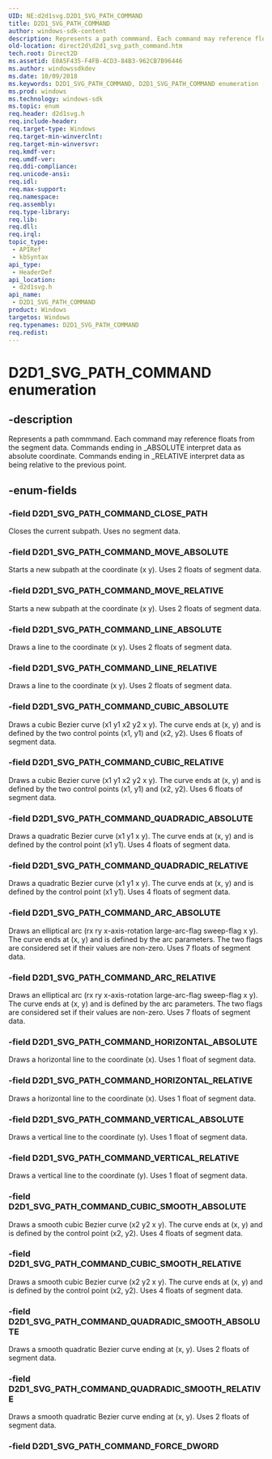 ```yaml
---
UID: NE:d2d1svg.D2D1_SVG_PATH_COMMAND
title: D2D1_SVG_PATH_COMMAND
author: windows-sdk-content
description: Represents a path commmand. Each command may reference floats from the segment data. Commands ending in _ABSOLUTE interpret data as absolute coordinate. Commands ending in _RELATIVE interpret data as being relative to the previous point.
old-location: direct2d\d2d1_svg_path_command.htm
tech.root: Direct2D
ms.assetid: E0A5F435-F4FB-4CD3-84B3-962CB7B96446
ms.author: windowssdkdev
ms.date: 10/09/2018
ms.keywords: D2D1_SVG_PATH_COMMAND, D2D1_SVG_PATH_COMMAND enumeration [Direct2D], D2D1_SVG_PATH_COMMAND_ARC_ABSOLUTE, D2D1_SVG_PATH_COMMAND_ARC_RELATIVE, D2D1_SVG_PATH_COMMAND_CLOSE_PATH, D2D1_SVG_PATH_COMMAND_CUBIC_ABSOLUTE, D2D1_SVG_PATH_COMMAND_CUBIC_RELATIVE, D2D1_SVG_PATH_COMMAND_CUBIC_SMOOTH_ABSOLUTE, D2D1_SVG_PATH_COMMAND_CUBIC_SMOOTH_RELATIVE, D2D1_SVG_PATH_COMMAND_FORCE_DWORD, D2D1_SVG_PATH_COMMAND_HORIZONTAL_ABSOLUTE, D2D1_SVG_PATH_COMMAND_HORIZONTAL_RELATIVE, D2D1_SVG_PATH_COMMAND_LINE_ABSOLUTE, D2D1_SVG_PATH_COMMAND_LINE_RELATIVE, D2D1_SVG_PATH_COMMAND_MOVE_ABSOLUTE, D2D1_SVG_PATH_COMMAND_MOVE_RELATIVE, D2D1_SVG_PATH_COMMAND_QUADRADIC_ABSOLUTE, D2D1_SVG_PATH_COMMAND_QUADRADIC_RELATIVE, D2D1_SVG_PATH_COMMAND_QUADRADIC_SMOOTH_ABSOLUTE, D2D1_SVG_PATH_COMMAND_QUADRADIC_SMOOTH_RELATIVE, D2D1_SVG_PATH_COMMAND_VERTICAL_ABSOLUTE, D2D1_SVG_PATH_COMMAND_VERTICAL_RELATIVE, d2d1svg/D2D1_SVG_PATH_COMMAND, d2d1svg/D2D1_SVG_PATH_COMMAND_ARC_ABSOLUTE, d2d1svg/D2D1_SVG_PATH_COMMAND_ARC_RELATIVE, d2d1svg/D2D1_SVG_PATH_COMMAND_CLOSE_PATH, d2d1svg/D2D1_SVG_PATH_COMMAND_CUBIC_ABSOLUTE, d2d1svg/D2D1_SVG_PATH_COMMAND_CUBIC_RELATIVE, d2d1svg/D2D1_SVG_PATH_COMMAND_CUBIC_SMOOTH_ABSOLUTE, d2d1svg/D2D1_SVG_PATH_COMMAND_CUBIC_SMOOTH_RELATIVE, d2d1svg/D2D1_SVG_PATH_COMMAND_FORCE_DWORD, d2d1svg/D2D1_SVG_PATH_COMMAND_HORIZONTAL_ABSOLUTE, d2d1svg/D2D1_SVG_PATH_COMMAND_HORIZONTAL_RELATIVE, d2d1svg/D2D1_SVG_PATH_COMMAND_LINE_ABSOLUTE, d2d1svg/D2D1_SVG_PATH_COMMAND_LINE_RELATIVE, d2d1svg/D2D1_SVG_PATH_COMMAND_MOVE_ABSOLUTE, d2d1svg/D2D1_SVG_PATH_COMMAND_MOVE_RELATIVE, d2d1svg/D2D1_SVG_PATH_COMMAND_QUADRADIC_ABSOLUTE, d2d1svg/D2D1_SVG_PATH_COMMAND_QUADRADIC_RELATIVE, d2d1svg/D2D1_SVG_PATH_COMMAND_QUADRADIC_SMOOTH_ABSOLUTE, d2d1svg/D2D1_SVG_PATH_COMMAND_QUADRADIC_SMOOTH_RELATIVE, d2d1svg/D2D1_SVG_PATH_COMMAND_VERTICAL_ABSOLUTE, d2d1svg/D2D1_SVG_PATH_COMMAND_VERTICAL_RELATIVE, direct2d.d2d1_svg_path_command
ms.prod: windows
ms.technology: windows-sdk
ms.topic: enum
req.header: d2d1svg.h
req.include-header: 
req.target-type: Windows
req.target-min-winverclnt: 
req.target-min-winversvr: 
req.kmdf-ver: 
req.umdf-ver: 
req.ddi-compliance: 
req.unicode-ansi: 
req.idl: 
req.max-support: 
req.namespace: 
req.assembly: 
req.type-library: 
req.lib: 
req.dll: 
req.irql: 
topic_type:
 - APIRef
 - kbSyntax
api_type:
 - HeaderDef
api_location:
 - d2d1svg.h
api_name:
 - D2D1_SVG_PATH_COMMAND
product: Windows
targetos: Windows
req.typenames: D2D1_SVG_PATH_COMMAND
req.redist: 
---
```


# D2D1_SVG_PATH_COMMAND enumeration


## -description


Represents a path commmand. Each command may reference floats from the segment data. Commands ending in _ABSOLUTE interpret data as absolute coordinate.
        Commands ending in _RELATIVE interpret data as being relative to the previous point.


## -enum-fields




### -field D2D1_SVG_PATH_COMMAND_CLOSE_PATH

Closes the current subpath. Uses no segment data.


### -field D2D1_SVG_PATH_COMMAND_MOVE_ABSOLUTE

Starts a new subpath at the coordinate (x y). Uses 2 floats of segment data.


### -field D2D1_SVG_PATH_COMMAND_MOVE_RELATIVE

Starts a new subpath at the coordinate (x y). Uses 2 floats of segment data.


### -field D2D1_SVG_PATH_COMMAND_LINE_ABSOLUTE

Draws a line to the coordinate (x y). Uses 2 floats of segment data.


### -field D2D1_SVG_PATH_COMMAND_LINE_RELATIVE

Draws a line to the coordinate (x y). Uses 2 floats of segment data.


### -field D2D1_SVG_PATH_COMMAND_CUBIC_ABSOLUTE

Draws a cubic Bezier curve (x1 y1 x2 y2 x y). The curve ends at (x, y) and is defined by the two control points (x1, y1) and (x2, y2). Uses 6 floats of segment data.


### -field D2D1_SVG_PATH_COMMAND_CUBIC_RELATIVE

Draws a cubic Bezier curve (x1 y1 x2 y2 x y). The curve ends at (x, y) and is defined by the two control points (x1, y1) and (x2, y2). Uses 6 floats of segment data.


### -field D2D1_SVG_PATH_COMMAND_QUADRADIC_ABSOLUTE

Draws a quadratic Bezier curve (x1 y1 x y). The curve ends at (x, y) and is defined by the control point (x1 y1). Uses 4 floats of segment data.


### -field D2D1_SVG_PATH_COMMAND_QUADRADIC_RELATIVE

Draws a quadratic Bezier curve (x1 y1 x y). The curve ends at (x, y) and is defined by the control point (x1 y1). Uses 4 floats of segment data.


### -field D2D1_SVG_PATH_COMMAND_ARC_ABSOLUTE

Draws an elliptical arc (rx ry x-axis-rotation large-arc-flag sweep-flag x y). The curve ends at (x, y) and is defined by the arc parameters. The two flags are
          considered set if their values are non-zero. Uses 7 floats of segment data.


### -field D2D1_SVG_PATH_COMMAND_ARC_RELATIVE

Draws an elliptical arc (rx ry x-axis-rotation large-arc-flag sweep-flag x y). The curve ends at (x, y) and is defined by the arc parameters. The two flags are
          considered set if their values are non-zero. Uses 7 floats of segment data.


### -field D2D1_SVG_PATH_COMMAND_HORIZONTAL_ABSOLUTE

Draws a horizontal line to the coordinate (x). Uses 1 float of segment data.


### -field D2D1_SVG_PATH_COMMAND_HORIZONTAL_RELATIVE

Draws a horizontal line to the coordinate (x). Uses 1 float of segment data.


### -field D2D1_SVG_PATH_COMMAND_VERTICAL_ABSOLUTE

Draws a vertical line to the coordinate (y). Uses 1 float of segment data.


### -field D2D1_SVG_PATH_COMMAND_VERTICAL_RELATIVE

Draws a vertical line to the coordinate (y). Uses 1 float of segment data.


### -field D2D1_SVG_PATH_COMMAND_CUBIC_SMOOTH_ABSOLUTE

Draws a smooth cubic Bezier curve (x2 y2 x y). The curve ends at (x, y) and is defined by the control point (x2, y2). Uses 4 floats of segment data.


### -field D2D1_SVG_PATH_COMMAND_CUBIC_SMOOTH_RELATIVE

Draws a smooth cubic Bezier curve (x2 y2 x y). The curve ends at (x, y) and is defined by the control point (x2, y2). Uses 4 floats of segment data.


### -field D2D1_SVG_PATH_COMMAND_QUADRADIC_SMOOTH_ABSOLUTE

Draws a smooth quadratic Bezier curve ending at (x, y). Uses 2 floats of segment data.


### -field D2D1_SVG_PATH_COMMAND_QUADRADIC_SMOOTH_RELATIVE

Draws a smooth quadratic Bezier curve ending at (x, y). Uses 2 floats of segment data.


### -field D2D1_SVG_PATH_COMMAND_FORCE_DWORD

